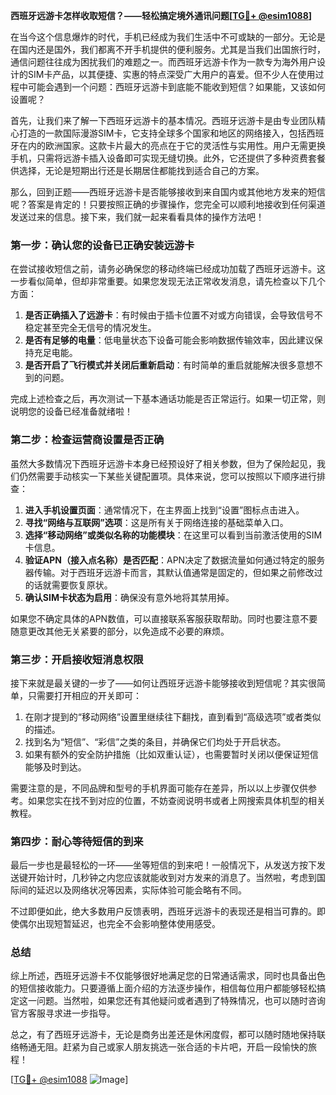 **西班牙远游卡怎样收取短信？——轻松搞定境外通讯问题[[TG💪+ @esim1088](https://t.me/s/esim1088)]**

在当今这个信息爆炸的时代，手机已经成为我们生活中不可或缺的一部分。无论是在国内还是国外，我们都离不开手机提供的便利服务。尤其是当我们出国旅行时，通信问题往往成为困扰我们的难题之一。而西班牙远游卡作为一款专为海外用户设计的SIM卡产品，以其便捷、实惠的特点深受广大用户的喜爱。但不少人在使用过程中可能会遇到一个问题：西班牙远游卡到底能不能收到短信？如果能，又该如何设置呢？

首先，让我们来了解一下西班牙远游卡的基本情况。西班牙远游卡是由专业团队精心打造的一款国际漫游SIM卡，它支持全球多个国家和地区的网络接入，包括西班牙在内的欧洲国家。这款卡片最大的亮点在于它的灵活性与实用性。用户无需更换手机，只需将远游卡插入设备即可实现无缝切换。此外，它还提供了多种资费套餐供选择，无论是短期出行还是长期居住都能找到适合自己的方案。

那么，回到正题——西班牙远游卡是否能够接收到来自国内或其他地方发来的短信呢？答案是肯定的！只要按照正确的步骤操作，您完全可以顺利地接收到任何渠道发送过来的信息。接下来，我们就一起来看看具体的操作方法吧！

### 第一步：确认您的设备已正确安装远游卡

在尝试接收短信之前，请务必确保您的移动终端已经成功加载了西班牙远游卡。这一步看似简单，但却非常重要。如果您发现无法正常收发消息，请先检查以下几个方面：

1. **是否正确插入了远游卡**：有时候由于插卡位置不对或方向错误，会导致信号不稳定甚至完全无信号的情况发生。
2. **是否有足够的电量**：低电量状态下设备可能会影响数据传输效率，因此建议保持充足电能。
3. **是否开启了飞行模式并关闭后重新启动**：有时简单的重启就能解决很多意想不到的问题。

完成上述检查之后，再次测试一下基本通话功能是否正常运行。如果一切正常，则说明您的设备已经准备就绪啦！

### 第二步：检查运营商设置是否正确

虽然大多数情况下西班牙远游卡本身已经预设好了相关参数，但为了保险起见，我们仍然需要手动核实一下某些关键配置项。具体来说，您可以按照以下顺序进行排查：

1. **进入手机设置页面**：通常情况下，在主界面上找到“设置”图标点击进入。
2. **寻找“网络与互联网”选项**：这是所有关于网络连接的基础菜单入口。
3. **选择“移动网络”或类似名称的功能模块**：在这里可以看到当前激活使用的SIM卡信息。
4. **验证APN（接入点名称）是否匹配**：APN决定了数据流量如何通过特定的服务器传输。对于西班牙远游卡而言，其默认值通常是固定的，但如果之前修改过的话就需要恢复原状。
5. **确认SIM卡状态为启用**：确保没有意外地将其禁用掉。

如果您不确定具体的APN数值，可以直接联系客服获取帮助。同时也要注意不要随意更改其他无关紧要的部分，以免造成不必要的麻烦。

### 第三步：开启接收短消息权限

接下来就是最关键的一步了——如何让西班牙远游卡能够接收到短信呢？其实很简单，只需要打开相应的开关即可：

1. 在刚才提到的“移动网络”设置里继续往下翻找，直到看到“高级选项”或者类似的描述。
2. 找到名为“短信”、“彩信”之类的条目，并确保它们均处于开启状态。
3. 如果有额外的安全防护措施（比如双重认证），也需要暂时关闭以便保证短信能够及时到达。

需要注意的是，不同品牌和型号的手机界面可能存在差异，所以以上步骤仅供参考。如果您实在找不到对应的位置，不妨查阅说明书或者上网搜索具体机型的相关教程。

### 第四步：耐心等待短信的到来

最后一步也是最轻松的一环——坐等短信的到来吧！一般情况下，从发送方按下发送键开始计时，几秒钟之内您应该就能收到对方发来的消息了。当然啦，考虑到国际间的延迟以及网络状况等因素，实际体验可能会略有不同。

不过即便如此，绝大多数用户反馈表明，西班牙远游卡的表现还是相当可靠的。即使偶尔出现短暂延迟，也完全不会影响整体使用感受。

### 总结

综上所述，西班牙远游卡不仅能够很好地满足您的日常通话需求，同时也具备出色的短信接收能力。只要遵循上面介绍的方法逐步操作，相信每位用户都能够轻松搞定这一问题。当然啦，如果您还有其他疑问或者遇到了特殊情况，也可以随时咨询官方客服寻求进一步指导。

总之，有了西班牙远游卡，无论是商务出差还是休闲度假，都可以随时随地保持联络畅通无阻。赶紧为自己或家人朋友挑选一张合适的卡片吧，开启一段愉快的旅程！

[[TG💪+ @esim1088](https://t.me/s/esim1088) ![Image](https://i.postimg.cc/4NQfJmqS/Snipaste-2025-05-13-00-14-12.png)]